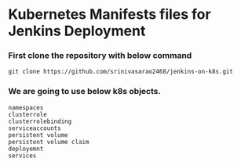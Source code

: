 # Kubernetes Manifests files for Jenkins Deployment

### First clone the repository with below command
```
git clone https://github.com/srinivasarao2468/jenkins-on-k8s.git
```

### We are going to use below k8s objects.
```
namespaces
clusterrole
clusterrolebinding
serviceaccounts
persistent volume
persistent volume claim
deployemnt
services
```